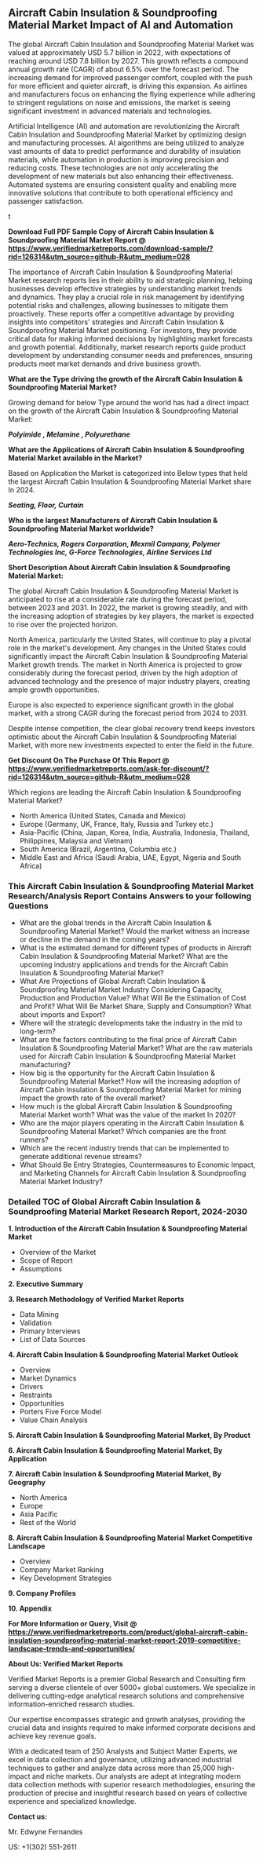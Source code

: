 <h2>Aircraft Cabin Insulation & Soundproofing Material Market Impact of AI and Automation</h2><p>The global Aircraft Cabin Insulation and Soundproofing Material Market was valued at approximately USD 5.7 billion in 2022, with expectations of reaching around USD 7.8 billion by 2027. This growth reflects a compound annual growth rate (CAGR) of about 6.5% over the forecast period. The increasing demand for improved passenger comfort, coupled with the push for more efficient and quieter aircraft, is driving this expansion. As airlines and manufacturers focus on enhancing the flying experience while adhering to stringent regulations on noise and emissions, the market is seeing significant investment in advanced materials and technologies.</p><p>Artificial Intelligence (AI) and automation are revolutionizing the Aircraft Cabin Insulation and Soundproofing Material Market by optimizing design and manufacturing processes. AI algorithms are being utilized to analyze vast amounts of data to predict performance and durability of insulation materials, while automation in production is improving precision and reducing costs. These technologies are not only accelerating the development of new materials but also enhancing their effectiveness. Automated systems are ensuring consistent quality and enabling more innovative solutions that contribute to both operational efficiency and passenger satisfaction.</p>t</p><p id="" class=""><strong>Download Full PDF Sample Copy of Aircraft Cabin Insulation & Soundproofing Material Market Report @ <a href="https://www.verifiedmarketreports.com/download-sample/?rid=126314&utm_source=github-R&utm_medium=028" target="_blank">https://www.verifiedmarketreports.com/download-sample/?rid=126314&utm_source=github-R&utm_medium=028</a></strong></p><p>The importance of&nbsp;Aircraft Cabin Insulation & Soundproofing Material Market research reports lies in their ability to aid strategic planning, helping businesses develop effective strategies by understanding market trends and dynamics. They play a crucial role in risk management by identifying potential risks and challenges, allowing businesses to mitigate them proactively. These reports offer a competitive advantage by providing insights into competitors' strategies and Aircraft Cabin Insulation & Soundproofing Material Market positioning. For investors, they provide critical data for making informed decisions by highlighting market forecasts and growth potential. Additionally, market research reports guide product development by understanding consumer needs and preferences, ensuring products meet market demands and drive business growth.</p><p><strong>What are the&nbsp;Type driving the growth of the Aircraft Cabin Insulation & Soundproofing Material Market?</strong></p><p id="" class="">Growing demand for below Type around the world has had a direct impact on the growth of the Aircraft Cabin Insulation & Soundproofing Material Market:</p><em><strong>Polyimide , Melamine , Polyurethane </strong></em></p><strong>What are the&nbsp;Applications&nbsp;of Aircraft Cabin Insulation & Soundproofing Material Market available in the Market?</strong></p><p id="" class="">Based on Application the Market is categorized into Below types that held the largest Aircraft Cabin Insulation & Soundproofing Material Market share In 2024.</p><em><strong>Seating, Floor, Curtain</strong></em></p><strong>Who is the largest Manufacturers of Aircraft Cabin Insulation & Soundproofing Material Market worldwide?</strong></p><p><em><strong>Aero-Technics, Rogers Corporation, Mexmil Company, Polymer Technologies Inc, G-Force Technologies, Airline Services Ltd</strong></em></p><p id="" class=""><strong>Short Description About Aircraft Cabin Insulation & Soundproofing Material Market:</strong></p><p>The global Aircraft Cabin Insulation & Soundproofing Material Market is anticipated to rise at a considerable rate during the forecast period, between 2023 and 2031. In 2022, the market is growing steadily, and with the increasing adoption of strategies by key players, the market is expected to rise over the projected horizon.</p><p>North America, particularly the United States, will continue to play a pivotal role in the market's development. Any changes in the United States could significantly impact the Aircraft Cabin Insulation & Soundproofing Material Market growth trends. The market in North America is projected to grow considerably during the forecast period, driven by the high adoption of advanced technology and the presence of major industry players, creating ample growth opportunities.</p><p>Europe is also expected to experience significant growth in the global market, with a strong CAGR during the forecast period from 2024 to 2031.</p><p>Despite intense competition, the clear global recovery trend keeps investors optimistic about the Aircraft Cabin Insulation & Soundproofing Material Market, with more new investments expected to enter the field in the future.</p><p id="" class=""><strong>Get Discount On The Purchase Of This Report @ <a href="https://www.verifiedmarketreports.com/ask-for-discount/?rid=126314&utm_source=github-R&utm_medium=028" target="_blank">https://www.verifiedmarketreports.com/ask-for-discount/?rid=126314&utm_source=github-R&utm_medium=028</a></strong></p>Which regions are leading the Aircraft Cabin Insulation & Soundproofing Material Market?</p><ul><li>North America (United States, Canada and Mexico)</li><li>Europe (Germany, UK, France, Italy, Russia and Turkey etc.)</li><li>Asia-Pacific (China, Japan, Korea, India, Australia, Indonesia, Thailand, Philippines, Malaysia and Vietnam)</li><li>South America (Brazil, Argentina, Columbia etc.)</li><li>Middle East and Africa (Saudi Arabia, UAE, Egypt, Nigeria and South Africa)</li></ul><h3 id="" class="">This Aircraft Cabin Insulation & Soundproofing Material Market Research/Analysis Report Contains Answers to your following Questions</h3><ul><li>What are the global trends in the Aircraft Cabin Insulation & Soundproofing Material Market? Would the market witness an increase or decline in the demand in the coming years?</li><li>What is the estimated demand for different types of products in Aircraft Cabin Insulation & Soundproofing Material Market? What are the upcoming industry applications and trends for the Aircraft Cabin Insulation & Soundproofing Material Market?</li><li>What Are Projections of Global Aircraft Cabin Insulation & Soundproofing Material Market Industry Considering Capacity, Production and Production Value? What Will Be the Estimation of Cost and Profit? What Will Be Market Share, Supply and Consumption? What about imports and Export?</li><li>Where will the strategic developments take the industry in the mid to long-term?</li><li>What are the factors contributing to the final price of Aircraft Cabin Insulation & Soundproofing Material Market? What are the raw materials used for Aircraft Cabin Insulation & Soundproofing Material Market manufacturing?</li><li>How big is the opportunity for the Aircraft Cabin Insulation & Soundproofing Material Market? How will the increasing adoption of Aircraft Cabin Insulation & Soundproofing Material Market for mining impact the growth rate of the overall market?</li><li>How much is the global Aircraft Cabin Insulation & Soundproofing Material Market worth? What was the value of the market In 2020?</li><li>Who are the major players operating in the Aircraft Cabin Insulation & Soundproofing Material Market? Which companies are the front runners?</li><li>Which are the recent industry trends that can be implemented to generate additional revenue streams?</li><li>What Should Be Entry Strategies, Countermeasures to Economic Impact, and Marketing Channels for Aircraft Cabin Insulation & Soundproofing Material Market Industry?</li></ul><h3 id="" class="">Detailed TOC of Global Aircraft Cabin Insulation & Soundproofing Material Market Research Report, 2024-2030</h3><p id="" class=""><strong>1. Introduction of the Aircraft Cabin Insulation & Soundproofing Material Market</strong></p><ul><li>Overview of the Market</li><li>Scope of Report</li><li>Assumptions</li></ul><p id="" class=""><strong>2. Executive Summary</strong></p><p id="" class=""><strong>3. Research Methodology of Verified Market Reports</strong></p><ul><li>Data Mining</li><li>Validation</li><li>Primary Interviews</li><li>List of Data Sources</li></ul><p id="" class=""><strong>4. Aircraft Cabin Insulation & Soundproofing Material Market Outlook</strong></p><ul><li>Overview</li><li>Market Dynamics</li><li>Drivers</li><li>Restraints</li><li>Opportunities</li><li>Porters Five Force Model</li><li>Value Chain Analysis</li></ul><p id="" class=""><strong>5. Aircraft Cabin Insulation & Soundproofing Material Market, By Product</strong></p><p id="" class=""><strong>6. Aircraft Cabin Insulation & Soundproofing Material Market, By Application</strong></p><p id="" class=""><strong>7. Aircraft Cabin Insulation & Soundproofing Material Market, By Geography</strong></p><ul><li>North America</li><li>Europe</li><li>Asia Pacific</li><li>Rest of the World</li></ul><p id="" class=""><strong>8. Aircraft Cabin Insulation & Soundproofing Material Market Competitive Landscape</strong></p><ul><li>Overview</li><li>Company Market Ranking</li><li>Key Development Strategies</li></ul><p id="" class=""><strong>9. Company Profiles</strong></p><p id="" class=""><strong>10. Appendix</strong></p><p id="" class=""><strong>For More Information or Query, Visit @ <a href="https://www.verifiedmarketreports.com/product/global-aircraft-cabin-insulation-soundproofing-material-market-report-2019-competitive-landscape-trends-and-opportunities/" target="_blank">https://www.verifiedmarketreports.com/product/global-aircraft-cabin-insulation-soundproofing-material-market-report-2019-competitive-landscape-trends-and-opportunities/</a></strong></p><p id="" class=""><strong>About Us: Verified Market Reports</strong></p><p id="" class="">Verified Market Reports is a premier Global Research and Consulting firm serving a diverse clientele of over 5000+ global customers. We specialize in delivering cutting-edge analytical research solutions and comprehensive information-enriched research studies.</p><p id="" class="">Our expertise encompasses strategic and growth analyses, providing the crucial data and insights required to make informed corporate decisions and achieve key revenue goals.</p><p id="" class="">With a dedicated team of 250 Analysts and Subject Matter Experts, we excel in data collection and governance, utilizing advanced industrial techniques to gather and analyze data across more than 25,000 high-impact and niche markets. Our analysts are adept at integrating modern data collection methods with superior research methodologies, ensuring the production of precise and insightful research based on years of collective experience and specialized knowledge.</p><p id="" class=""><strong>Contact us:</strong></p><p id="" class="">Mr. Edwyne Fernandes</p><p id="" class="">US: +1(302) 551-2611</p>